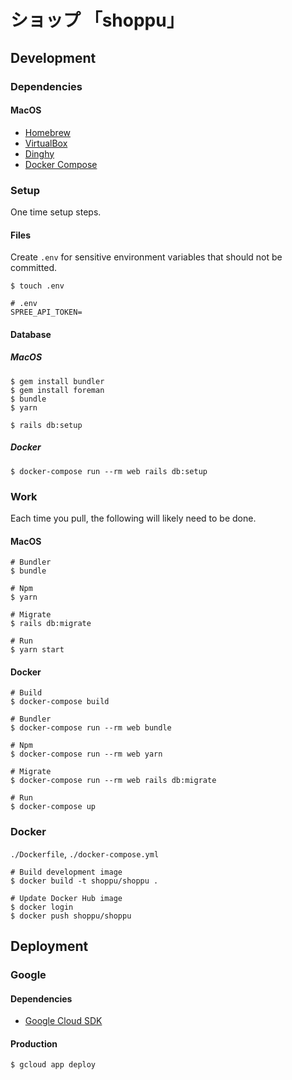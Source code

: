 # ショップ 「shoppu」
## Development
### Dependencies
#### MacOS
* [Homebrew](https://github.com/Homebrew/brew)
* [VirtualBox](https://www.virtualbox.org/wiki/Downloads)
* [Dinghy](https://github.com/codekitchen/dinghy)
* [Docker Compose](https://docs.docker.com/compose)

### Setup
One time setup steps.

#### Files
Create `.env` for sensitive environment variables that should not be committed.
```
$ touch .env
```

```
# .env
SPREE_API_TOKEN=
```
#### Database
##### MacOS
```
$ gem install bundler
$ gem install foreman
$ bundle
$ yarn

$ rails db:setup
```

##### Docker
```
$ docker-compose run --rm web rails db:setup
```
### Work
Each time you pull, the following will likely need to be done.

#### MacOS
```
# Bundler
$ bundle

# Npm
$ yarn

# Migrate
$ rails db:migrate

# Run
$ yarn start
```

#### Docker
```
# Build
$ docker-compose build

# Bundler
$ docker-compose run --rm web bundle

# Npm
$ docker-compose run --rm web yarn

# Migrate
$ docker-compose run --rm web rails db:migrate

# Run
$ docker-compose up
```

### Docker
`./Dockerfile`, `./docker-compose.yml`

```
# Build development image
$ docker build -t shoppu/shoppu .

# Update Docker Hub image
$ docker login
$ docker push shoppu/shoppu
```

## Deployment
### Google
#### Dependencies
* [Google Cloud SDK](https://cloud.google.com/sdk/downloads)

#### Production
```
$ gcloud app deploy
```
